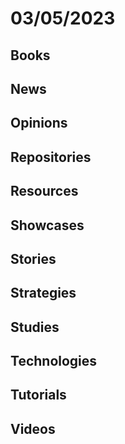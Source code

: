 # 03/05/2023

## Books

## News

## Opinions

## Repositories

## Resources

## Showcases

## Stories

## Strategies

## Studies

## Technologies

## Tutorials

## Videos
